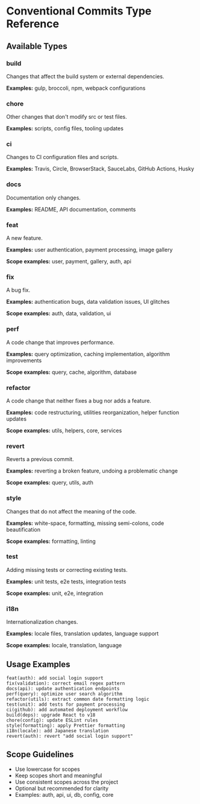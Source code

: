 # Conventional Commits Type Reference

## Available Types

### build
Changes that affect the build system or external dependencies.

**Examples:** gulp, broccoli, npm, webpack configurations

### chore
Other changes that don't modify src or test files.

**Examples:** scripts, config files, tooling updates

### ci
Changes to CI configuration files and scripts.

**Examples:** Travis, Circle, BrowserStack, SauceLabs, GitHub Actions, Husky

### docs
Documentation only changes.

**Examples:** README, API documentation, comments

### feat
A new feature.

**Examples:** user authentication, payment processing, image gallery

**Scope examples:** user, payment, gallery, auth, api

### fix
A bug fix.

**Examples:** authentication bugs, data validation issues, UI glitches

**Scope examples:** auth, data, validation, ui

### perf
A code change that improves performance.

**Examples:** query optimization, caching implementation, algorithm improvements

**Scope examples:** query, cache, algorithm, database

### refactor
A code change that neither fixes a bug nor adds a feature.

**Examples:** code restructuring, utilities reorganization, helper function updates

**Scope examples:** utils, helpers, core, services

### revert
Reverts a previous commit.

**Examples:** reverting a broken feature, undoing a problematic change

**Scope examples:** query, utils, auth

### style
Changes that do not affect the meaning of the code.

**Examples:** white-space, formatting, missing semi-colons, code beautification

**Scope examples:** formatting, linting

### test
Adding missing tests or correcting existing tests.

**Examples:** unit tests, e2e tests, integration tests

**Scope examples:** unit, e2e, integration

### i18n
Internationalization changes.

**Examples:** locale files, translation updates, language support

**Scope examples:** locale, translation, language

## Usage Examples

```
feat(auth): add social login support
fix(validation): correct email regex pattern
docs(api): update authentication endpoints
perf(query): optimize user search algorithm
refactor(utils): extract common date formatting logic
test(unit): add tests for payment processing
ci(github): add automated deployment workflow
build(deps): upgrade React to v18
chore(config): update ESLint rules
style(formatting): apply Prettier formatting
i18n(locale): add Japanese translation
revert(auth): revert "add social login support"
```

## Scope Guidelines

- Use lowercase for scopes
- Keep scopes short and meaningful
- Use consistent scopes across the project
- Optional but recommended for clarity
- Examples: auth, api, ui, db, config, core
